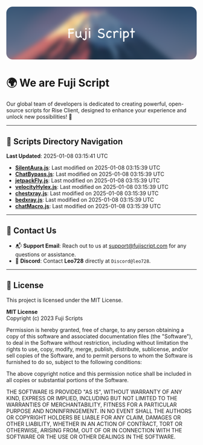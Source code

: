 ![Banner](.github/b.webp)

# 🌍 **We are Fuji Script**

Our global team of developers is dedicated to creating powerful, open-source scripts for Rise Client, designed to enhance your experience and unlock new possibilities! 🌟

---
<!-- SCRIPTS_NAVIGATION_START -->
## 📂 **Scripts Directory Navigation**

**Last Updated**: 2025-01-08 03:15:41 UTC

- **[SilentAura.js](scripts/SilentAura.js)**: Last modified on 2025-01-08 03:15:39 UTC
- **[ChatBypass.js](scripts/ChatBypass.js)**: Last modified on 2025-01-08 03:15:39 UTC
- **[jetpackFly.js](scripts/jetpackFly.js)**: Last modified on 2025-01-08 03:15:39 UTC
- **[velocityHylex.js](scripts/velocityHylex.js)**: Last modified on 2025-01-08 03:15:39 UTC
- **[chestxray.js](scripts/chestxray.js)**: Last modified on 2025-01-08 03:15:39 UTC
- **[bedxray.js](scripts/bedxray.js)**: Last modified on 2025-01-08 03:15:39 UTC
- **[chatMacro.js](scripts/chatMacro.js)**: Last modified on 2025-01-08 03:15:39 UTC

<!-- SCRIPTS_NAVIGATION_END -->

---

## 💬 **Contact Us**  
- 📬 **Support Email**: Reach out to us at [support@fujiscript.com](mailto:support@fujiscript.com) for any questions or assistance.  
- 💬 **Discord**: Contact **Leo728** directly at `Discord@leo728`.

---

## 📜 **License**

This project is licensed under the MIT License.  

**MIT License**  
Copyright (c) 2023 Fuji Scripts  

Permission is hereby granted, free of charge, to any person obtaining a copy of this software and associated documentation files (the "Software"), to deal in the Software without restriction, including without limitation the rights to use, copy, modify, merge, publish, distribute, sublicense, and/or sell copies of the Software, and to permit persons to whom the Software is furnished to do so, subject to the following conditions:  

The above copyright notice and this permission notice shall be included in all copies or substantial portions of the Software.  

THE SOFTWARE IS PROVIDED "AS IS", WITHOUT WARRANTY OF ANY KIND, EXPRESS OR IMPLIED, INCLUDING BUT NOT LIMITED TO THE WARRANTIES OF MERCHANTABILITY, FITNESS FOR A PARTICULAR PURPOSE AND NONINFRINGEMENT. IN NO EVENT SHALL THE AUTHORS OR COPYRIGHT HOLDERS BE LIABLE FOR ANY CLAIM, DAMAGES OR OTHER LIABILITY, WHETHER IN AN ACTION OF CONTRACT, TORT OR OTHERWISE, ARISING FROM, OUT OF OR IN CONNECTION WITH THE SOFTWARE OR THE USE OR OTHER DEALINGS IN THE SOFTWARE.  
